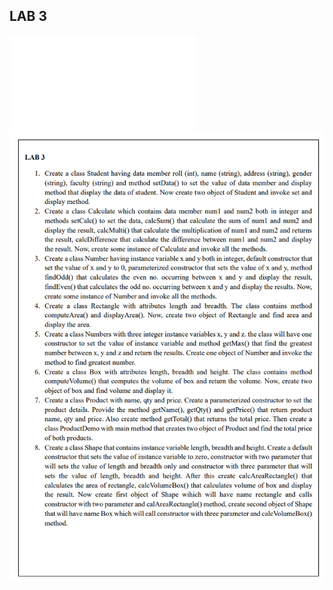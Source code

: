 ## LAB 3

![PDF download](/Second_Semester/OOP-with-JAVA/LAB3QN.pdf)
![qn](/Second_Semester/OOP-with-JAVA/LabSheet3/ph.png)